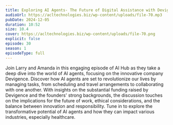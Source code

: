 ```yaml
---
title: Exploring AI Agents- The Future of Digital Assistance with Devigence 
audioUrl: https://acltechnologies.biz/wp-content/uploads/file-70.mp3
pubDate: 2024-12-05
duration: 10:52
size: 10.4
cover: https://acltechnologies.biz/wp-content/uploads/file-70.png
explicit: false
episode: 30
season: 1
episodeType: full
---
```

Join Larry and Amanda in this engaging episode of AI Hub as they take a deep dive into the world of AI agents, focusing on the innovative company Devigence. Discover how AI agents are set to revolutionize our lives by managing tasks, from scheduling and travel arrangements to collaborating with one another. With insights on the substantial funding raised by Devigence and the founders' strong backgrounds, the discussion touches on the implications for the future of work, ethical considerations, and the balance between innovation and responsibility. Tune in to explore the transformative potential of AI agents and how they can impact various industries, especially healthcare.